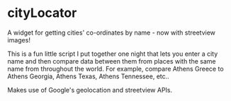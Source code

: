 cityLocator
===========

A widget for getting cities' co-ordinates by name - now with streetview images!

This is a fun little script I put together one night that lets you enter a city name and then compare data between them
from places with the same name from throughout the world.  For example, compare Athens Greece to Athens Georgia, Athens Texas, Athens Tennessee, etc..

Makes use of Google's geolocation and streetview APIs.

